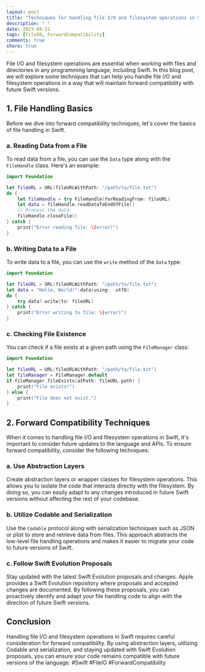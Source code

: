 ```yaml
---
layout: post
title: "Techniques for handling file I/O and filesystem operations in Swift for forward compatibility"
description: " "
date: 2023-09-21
tags: [FileIO, ForwardCompatibility]
comments: true
share: true
---
```


File I/O and filesystem operations are essential when working with files and directories in any programming language, including Swift. In this blog post, we will explore some techniques that can help you handle file I/O and filesystem operations in a way that will maintain forward compatibility with future Swift versions.

## 1. File Handling Basics

Before we dive into forward compatibility techniques, let's cover the basics of file handling in Swift.

### a. Reading Data from a File

To read data from a file, you can use the `Data` type along with the `FileHandle` class. Here's an example:

```swift
import Foundation

let fileURL = URL(fileURLWithPath: "/path/to/file.txt")
do {
    let fileHandle = try FileHandle(forReadingFrom: fileURL)
    let data = fileHandle.readDataToEndOfFile()
    // Process the data
    fileHandle.closeFile()
} catch {
    print("Error reading file: \(error)")
}
```

### b. Writing Data to a File

To write data to a file, you can use the `write` method of the `Data` type:

```swift
import Foundation

let fileURL = URL(fileURLWithPath: "/path/to/file.txt")
let data = "Hello, World!".data(using: .utf8)
do {
    try data?.write(to: fileURL)
} catch {
    print("Error writing to file: \(error)")
}
```

### c. Checking File Existence

You can check if a file exists at a given path using the `FileManager` class:

```swift
import Foundation

let fileURL = URL(fileURLWithPath: "/path/to/file.txt")
let fileManager = FileManager.default
if fileManager.fileExists(atPath: fileURL.path) {
    print("File exists!")
} else {
    print("File does not exist.")
}
```

## 2. Forward Compatibility Techniques

When it comes to handling file I/O and filesystem operations in Swift, it's important to consider future updates to the language and APIs. To ensure forward compatibility, consider the following techniques:

### a. Use Abstraction Layers

Create abstraction layers or wrapper classes for filesystem operations. This allows you to isolate the code that interacts directly with the filesystem. By doing so, you can easily adapt to any changes introduced in future Swift versions without affecting the rest of your codebase.

### b. Utilize Codable and Serialization

Use the `Codable` protocol along with serialization techniques such as JSON or plist to store and retrieve data from files. This approach abstracts the low-level file handling operations and makes it easier to migrate your code to future versions of Swift.

### c. Follow Swift Evolution Proposals

Stay updated with the latest Swift Evolution proposals and changes. Apple provides a Swift Evolution repository where proposals and accepted changes are documented. By following these proposals, you can proactively identify and adapt your file handling code to align with the direction of future Swift versions.

## Conclusion

Handling file I/O and filesystem operations in Swift requires careful consideration for forward compatibility. By using abstraction layers, utilizing Codable and serialization, and staying updated with Swift Evolution proposals, you can ensure your code remains compatible with future versions of the language. #Swift #FileIO #ForwardCompatibility